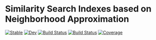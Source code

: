 # Similarity Search Indexes based on Neighborhood Approximation

[![Stable](https://img.shields.io/badge/docs-stable-blue.svg)](https://sadit.github.io/NeighborhoodApproximationIndex.jl/stable)
[![Dev](https://img.shields.io/badge/docs-dev-blue.svg)](https://sadit.github.io/NeighborhoodApproximationIndex.jl/dev)
[![Build Status](https://travis-ci.com/sadit/NeighborhoodApproximationIndex.jl.svg?branch=master)](https://travis-ci.com/sadit/NeighborhoodApproximationIndex.jl)
[![Build Status](https://github.com/sadit/NeighborhoodApproximationIndex.jl/workflows/CI/badge.svg)](https://github.com/sadit/NeighborhoodApproximationIndex.jl/actions)
[![Coverage](https://codecov.io/gh/sadit/NeighborhoodApproximationIndex.jl/branch/master/graph/badge.svg)](https://codecov.io/gh/sadit/NeighborhoodApproximationIndex.jl)


